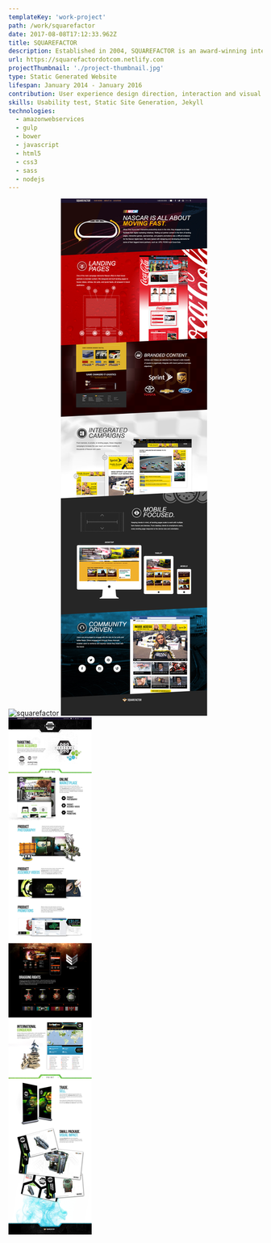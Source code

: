 ```yaml
---
templateKey: 'work-project'
path: /work/squarefactor
date: 2017-08-08T17:12:33.962Z
title: SQUAREFACTOR
description: Established in 2004, SQUAREFACTOR is an award-winning interactive firm, consisting of a team of highly skilled design and development professionals, located just outside Orlando, FL. We are focused on crafting unique user experiences and engaging interactions with devices, products, brands, environments, and more.
url: https://squarefactordotcom.netlify.com
projectThumbnail: './project-thumbnail.jpg'
type: Static Generated Website
lifespan: January 2014 - January 2016
contribution: User experience design direction, interaction and visual design, front-end development, living styleguide
skills: Usability test, Static Site Generation, Jekyll
technologies:
  - amazonwebservices
  - gulp
  - bower
  - javascript
  - html5
  - css3
  - sass
  - nodejs
---
```

![squarefactor](https://static1.squarespace.com/static/56aff5e61a5203d11aa1a29d/t/56bbe046cf80a130c33d3e0f/1455153231316/?format=2500w)
![nascar](nascar.jpg)  
![warsenal](warsenal.jpg)
